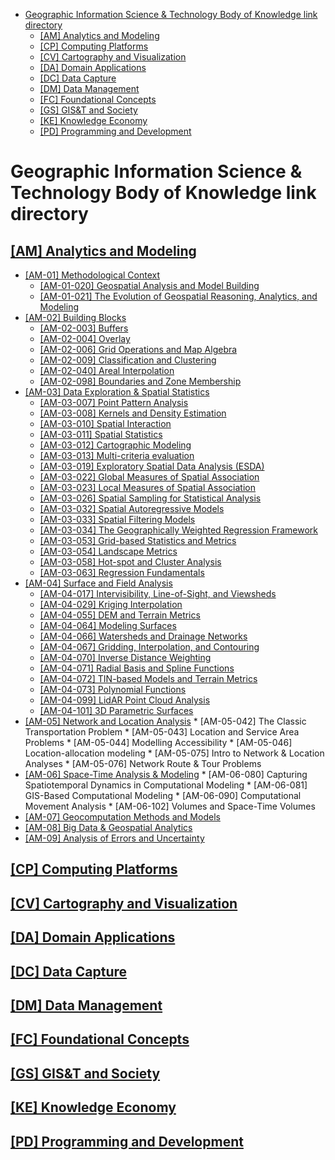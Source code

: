- [Geographic Information Science \& Technology Body of Knowledge link directory](#geographic-information-science--technology-body-of-knowledge-link-directory)
  - [\[AM\] Analytics and Modeling](#am-analytics-and-modeling)
  - [\[CP\] Computing Platforms](#cp-computing-platforms)
  - [\[CV\] Cartography and Visualization](#cv-cartography-and-visualization)
  - [\[DA\] Domain Applications](#da-domain-applications)
  - [\[DC\] Data Capture](#dc-data-capture)
  - [\[DM\] Data Management](#dm-data-management)
  - [\[FC\] Foundational Concepts](#fc-foundational-concepts)
  - [\[GS\] GIS\&T and Society](#gs-gist-and-society)
  - [\[KE\] Knowledge Economy](#ke-knowledge-economy)
  - [\[PD\] Programming and Development](#pd-programming-and-development)


# Geographic Information Science &amp; Technology Body of Knowledge link directory
## [[AM] Analytics and Modeling](https://gistbok-topics.ucgis.org/AM)
  * [[AM-01] Methodological Context](https://gistbok-topics.ucgis.org/AM-01)
     * [[AM-01-020] Geospatial Analysis and Model Building](https://gistbok-topics.ucgis.org/AM-01-020)
     * [[AM-01-021] The Evolution of Geospatial Reasoning, Analytics, and Modeling](https://gistbok-topics.ucgis.org/AM-01-021)   
  * [[AM-02] Building Blocks](https://gistbok-topics.ucgis.org/AM-02)
      * [[AM-02-003] Buffers](https://gistbok-topics.ucgis.org/AM-02-003)
      * [[AM-02-004] Overlay](https://gistbok-topics.ucgis.org/AM-02-004)
      *  [[AM-02-006] Grid Operations and Map Algebra](https://gistbok-topics.ucgis.org/AM-02-006)
      *   [[AM-02-009] Classification and Clustering](https://gistbok-topics.ucgis.org/AM-02-009)
      *  [[AM-02-040] Areal Interpolation](https://gistbok-topics.ucgis.org/AM-02-040)
      *  [[AM-02-098] Boundaries and Zone Membership](https://gistbok-topics.ucgis.org/AM-02-090)
  * [[AM-03] Data Exploration & Spatial Statistics](https://gistbok-topics.ucgis.org/AM-03)
      * [[AM-03-007] Point Pattern Analysis](https://gistbok-topics.ucgis.org/AM-03-007)
      * [[AM-03-008] Kernels and Density Estimation](https://gistbok-topics.ucgis.org/AM-03-008)
      * [[AM-03-010] Spatial Interaction](https://gistbok-topics.ucgis.org/AM-03-010)
      *  [[AM-03-011] Spatial Statistics](https://gistbok-topics.ucgis.org/AM-03-011)
      *  [[AM-03-012] Cartographic Modeling](https://gistbok-topics.ucgis.org/AM-03-012)
      *  [[AM-03-013] Multi-criteria evaluation](https://gistbok-topics.ucgis.org/AM-03-013)
      *  [[AM-03-019] Exploratory Spatial Data Analysis (ESDA)](https://gistbok-topics.ucgis.org/AM-03-019)
      *  [[AM-03-022] Global Measures of Spatial Association](https://gistbok-topics.ucgis.org/AM-03-022)
      *  [[AM-03-023] Local Measures of Spatial Association](https://gistbok-topics.ucgis.org/AM-03-023)
      *  [[AM-03-026] Spatial Sampling for Statistical Analysis](https://gistbok-topics.ucgis.org/AM-03-026)
      *  [[AM-03-032] Spatial Autoregressive Models](https://gistbok-topics.ucgis.org/AM-03-032)
      *  [[AM-03-033] Spatial Filtering Models](https://gistbok-topics.ucgis.org/AM-03-033)
      *  [[AM-03-034] The Geographically Weighted Regression Framework](https://gistbok-topics.ucgis.org/AM-03-034)
      *  [[AM-03-053] Grid-based Statistics and Metrics](https://gistbok-topics.ucgis.org/AM-03-053)
      *  [[AM-03-054] Landscape Metrics](https://gistbok-topics.ucgis.org/AM-03-054)
      *  [[AM-03-058] Hot-spot and Cluster Analysis](https://gistbok-topics.ucgis.org/AM-03-058)
      *  [[AM-03-063] Regression Fundamentals](https://gistbok-topics.ucgis.org/AM-03-063)
  * [[AM-04] Surface and Field Analysis](https://gistbok-topics.ucgis.org/AM-04)
      * [[AM-04-017] Intervisibility, Line-of-Sight, and Viewsheds](https://gistbok-topics.ucgis.org/AM-04-017)
      * [[AM-04-029] Kriging Interpolation](https://gistbok-topics.ucgis.org/AM-04-029)
      * [[AM-04-055] DEM and Terrain Metrics](https://gistbok-topics.ucgis.org/AM-04-055)
      * [[AM-04-064] Modeling Surfaces](https://gistbok-topics.ucgis.org/AM-04-064)
      * [[AM-04-066] Watersheds and Drainage Networks](https://gistbok-topics.ucgis.org/AM-04-066)
      * [[AM-04-067] Gridding, Interpolation, and Contouring](https://gistbok-topics.ucgis.org/AM-04-067)
      * [[AM-04-070] Inverse Distance Weighting](https://gistbok-topics.ucgis.org/AM-04-070)
      * [[AM-04-071] Radial Basis and Spline Functions](https://gistbok-topics.ucgis.org/AM-04-071)
      * [[AM-04-072] TIN-based Models and Terrain Metrics](https://gistbok-topics.ucgis.org/AM-04-072)
      * [[AM-04-073] Polynomial Functions](https://gistbok-topics.ucgis.org/AM-04-073)
      * [[AM-04-099] LidAR Point Cloud Analysis](https://gistbok-topics.ucgis.org/AM-04-099)
      * [[AM-04-101] 3D Parametric Surfaces](https://gistbok-topics.ucgis.org/AM-04-101)
  * [[AM-05] Network and Location Analysis](https://gistbok-topics.ucgis.org/AM-05)
        * [AM-05-042] The Classic Transportation Problem
        * [AM-05-043] Location and Service Area Problems
        * [AM-05-044] Modelling Accessibility
        * [AM-05-046] Location-allocation modeling
        * [AM-05-075] Intro to Network & Location Analyses
        * [AM-05-076] Network Route & Tour Problems
  * [[AM-06] Space-Time Analysis & Modeling](https://gistbok-topics.ucgis.org/AM-06)
         *  [AM-06-080] Capturing Spatiotemporal Dynamics in Computational Modeling
         * [AM-06-081] GIS-Based Computational Modeling
         * [AM-06-090] Computational Movement Analysis
         * [AM-06-102] Volumes and Space-Time Volumes
  * [[AM-07] Geocomputation Methods and Models](https://gistbok-topics.ucgis.org/AM-07)
  * [[AM-08] Big Data & Geospatial Analytics](https://gistbok-topics.ucgis.org/AM-08)
  * [[AM-09] Analysis of Errors and Uncertainty](https://gistbok-topics.ucgis.org/AM-09)
## [[CP] Computing Platforms](https://gistbok-topics.ucgis.org/CP)
## [[CV] Cartography and Visualization](https://gistbok-topics.ucgis.org/CV)
## [[DA] Domain Applications](https://gistbok-topics.ucgis.org/DA)
## [[DC] Data Capture](https://gistbok-topics.ucgis.org/DC)
## [[DM] Data Management](https://gistbok-topics.ucgis.org/DM)
## [[FC] Foundational Concepts](https://gistbok-topics.ucgis.org/FC)
## [[GS] GIS&T and Society](https://gistbok-topics.ucgis.org/GS)
## [[KE] Knowledge Economy](https://gistbok-topics.ucgis.org/KE)
## [[PD] Programming and Development](https://gistbok-topics.ucgis.org/PD)
